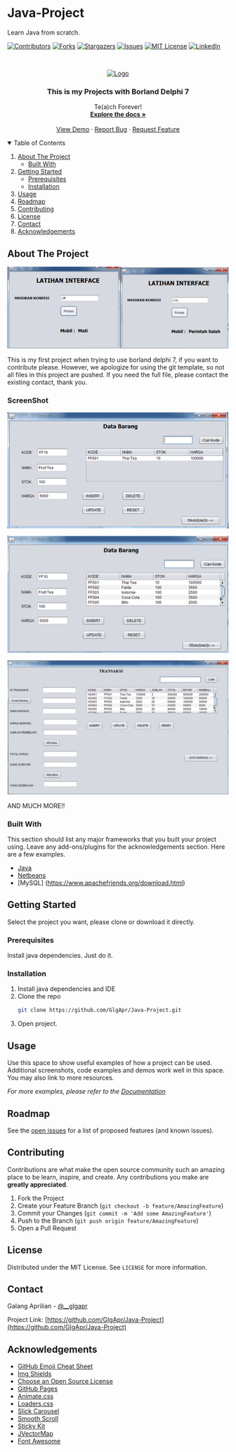 # Java-Project
 Learn Java from scratch.

[![Contributors][contributors-shield]][contributors-url]
[![Forks][forks-shield]][forks-url]
[![Stargazers][stars-shield]][stars-url]
[![Issues][issues-shield]][issues-url]
[![MIT License][license-shield]][license-url]
[![LinkedIn][linkedin-shield]][linkedin-url]



<!-- PROJECT LOGO -->
<br />
<p align="center">
  <a href="https://github.com/GlgApr/Java-Project">
    <img src="Images/logo.png" alt="Logo" width="80" height="80">
  </a>

  <h3 align="center">This is my Projects with Borland Delphi 7</h3>

  <p align="center">
    Te(a)ch Forever!
    <br />
    <a href="https://github.com/GlgApr/Java-Project"><strong>Explore the docs »</strong></a>
    <br />
    <br />
    <a href="https://github.com/GlgApr/Java-Project">View Demo</a>
    ·
    <a href="https://github.com/GlgApr/Java-Project/issues">Report Bug</a>
    ·
    <a href="https://github.com/GlgApr/Java-Project/issues">Request Feature</a>
  </p>
</p>



<!-- TABLE OF CONTENTS -->
<details open="open">
  <summary>Table of Contents</summary>
  <ol>
    <li>
      <a href="#about-the-project">About The Project</a>
      <ul>
        <li><a href="#built-with">Built With</a></li>
      </ul>
    </li>
    <li>
      <a href="#getting-started">Getting Started</a>
      <ul>
        <li><a href="#prerequisites">Prerequisites</a></li>
        <li><a href="#installation">Installation</a></li>
      </ul>
    </li>
    <li><a href="#usage">Usage</a></li>
    <li><a href="#roadmap">Roadmap</a></li>
    <li><a href="#contributing">Contributing</a></li>
    <li><a href="#license">License</a></li>
    <li><a href="#contact">Contact</a></li>
    <li><a href="#acknowledgements">Acknowledgements</a></li>
  </ol>
</details>



<!-- ABOUT THE PROJECT -->
## About The Project

[![Product Name Screen Shot][product-screenshot]](https://github.com/GlgApr/Java-Project)

This is my first project when trying to use borland delphi 7, if you want to contribute please. However, we apologize for using the git template, so not all files in this project are pushed.
If you need the full file, please contact the existing contact, thank you.

### ScreenShot

![Screenshot](https://github.com/GlgApr/Java-Project/blob/core/images/Screenshot_2.png?raw=true)

![Screenshot](https://github.com/GlgApr/Java-Project/blob/core/images/Screenshot_3.png?raw=true)

![Screenshot](https://github.com/GlgApr/Java-Project/blob/core/images/Screenshot_4.png?raw=true)

AND MUCH MORE!!

### Built With

This section should list any major frameworks that you built your project using. Leave any add-ons/plugins for the acknowledgements section. Here are a few examples.
* [Java](https://www.java.com/en/download/)
* [Netbeans](https://netbeans.apache.org)
* [MySQL] (https://www.apachefriends.org/download.html)



<!-- GETTING STARTED -->
## Getting Started

Select the project you want, please clone or download it directly.

### Prerequisites

Install java dependencies. Just do it.

### Installation

1. Install java dependencies and IDE
2. Clone the repo
   ```sh
   git clone https://github.com/GlgApr/Java-Project.git
   ```
3. Open project.



<!-- USAGE EXAMPLES -->
## Usage

Use this space to show useful examples of how a project can be used. Additional screenshots, code examples and demos work well in this space. You may also link to more resources.

_For more examples, please refer to the [Documentation](https://github.com/GlgApr/Java-Project)_



<!-- ROADMAP -->
## Roadmap

See the [open issues](https://https://github.com/GlgApr/Java-Project/issues) for a list of proposed features (and known issues).



<!-- CONTRIBUTING -->
## Contributing

Contributions are what make the open source community such an amazing place to be learn, inspire, and create. Any contributions you make are **greatly appreciated**.

1. Fork the Project
2. Create your Feature Branch (`git checkout -b feature/AmazingFeature`)
3. Commit your Changes (`git commit -m 'Add some AmazingFeature'`)
4. Push to the Branch (`git push origin feature/AmazingFeature`)
5. Open a Pull Request



<!-- LICENSE -->
## License

Distributed under the MIT License. See `LICENSE` for more information.



<!-- CONTACT -->
## Contact

Galang Aprilian - [@__glgapr](https://twitter.com/__glgapr)

Project Link: [https://github.com/GlgApr/Java-Project](https://github.com/GlgApr/Java-Project)



<!-- ACKNOWLEDGEMENTS -->
## Acknowledgements
* [GitHub Emoji Cheat Sheet](https://www.webpagefx.com/tools/emoji-cheat-sheet)
* [Img Shields](https://shields.io)
* [Choose an Open Source License](https://choosealicense.com)
* [GitHub Pages](https://pages.github.com)
* [Animate.css](https://daneden.github.io/animate.css)
* [Loaders.css](https://connoratherton.com/loaders)
* [Slick Carousel](https://kenwheeler.github.io/slick)
* [Smooth Scroll](https://github.com/cferdinandi/smooth-scroll)
* [Sticky Kit](http://leafo.net/sticky-kit)
* [JVectorMap](http://jvectormap.com)
* [Font Awesome](https://fontawesome.com)





<!-- MARKDOWN LINKS & IMAGES -->
<!-- https://www.markdownguide.org/basic-syntax/#reference-style-links -->
[contributors-shield]: https://img.shields.io/github/contributors/GlgApr/Java-Project.svg?style=for-the-badge
[contributors-url]: https://github.com/GlgApr/Java-Project/graphs/contributors
[forks-shield]: https://img.shields.io/github/forks/GlgApr/Java-Project.svg?style=for-the-badge
[forks-url]: https://github.com/GlgApr/Java-Project/network/members
[stars-shield]: https://img.shields.io/github/stars/GlgApr/Java-Project.svg?style=for-the-badge
[stars-url]: https://github.com/GlgApr/Java-Project/stargazers
[issues-shield]: https://img.shields.io/github/issues/GlgApr/Java-Project.svg?style=for-the-badge
[issues-url]: https://github.com/GlgApr/Java-Project/issues
[license-shield]: https://img.shields.io/github/license/GlgApr/Java-Project.svg?style=for-the-badge
[license-url]: https://github.com/GlgApr/Java-Project/blob/master/LICENSE.txt
[linkedin-shield]: https://img.shields.io/badge/-LinkedIn-black.svg?style=for-the-badge&logo=linkedin&colorB=555
[linkedin-url]: https://www.linkedin.com/in/glgapr/
[product-screenshot]: images/Screenshot_1.png
